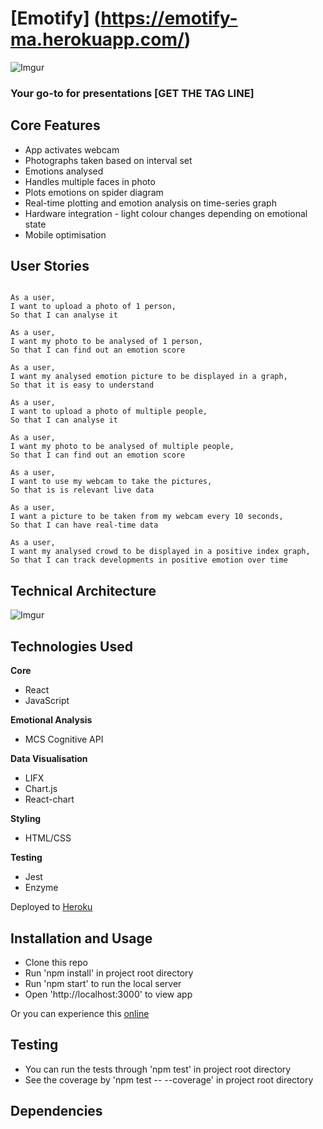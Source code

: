 # [Emotify] (https://emotify-ma.herokuapp.com/)

![Imgur](http://imgur.com/yDt4N0y.png)

### Your go-to for presentations [GET THE TAG LINE]



## Core Features

  - App activates webcam
  - Photographs taken based on interval set
  - Emotions analysed
  - Handles multiple faces in photo
  - Plots emotions on spider diagram
  - Real-time plotting and emotion analysis on time-series graph
  - Hardware integration - light colour changes depending on emotional state
  - Mobile optimisation

## User Stories

```

As a user,
I want to upload a photo of 1 person,
So that I can analyse it

As a user,
I want my photo to be analysed of 1 person,
So that I can find out an emotion score

As a user,
I want my analysed emotion picture to be displayed in a graph,
So that it is easy to understand

As a user,
I want to upload a photo of multiple people,
So that I can analyse it

As a user,
I want my photo to be analysed of multiple people,
So that I can find out an emotion score

As a user,
I want to use my webcam to take the pictures,
So that is is relevant live data

As a user,
I want a picture to be taken from my webcam every 10 seconds,
So that I can have real-time data

As a user,
I want my analysed crowd to be displayed in a positive index graph,
So that I can track developments in positive emotion over time

```

## Technical Architecture

![Imgur](http://imgur.com/yVX16Uc.png)

## Technologies Used

**Core**
- React
- JavaScript

**Emotional Analysis**
- MCS Cognitive API

**Data Visualisation**
- LIFX
- Chart.js
- React-chart

**Styling**
- HTML/CSS

**Testing**
- Jest
- Enzyme

Deployed to [Heroku](https://emotify-ma.herokuapp.com/)  

## Installation and Usage

- Clone this repo
- Run 'npm install' in project root directory
- Run 'npm start' to run the local server
- Open 'http://localhost:3000' to view app

Or you can experience this [online](https://emotify-ma.herokuapp.com/)

## Testing

- You can run the tests through 'npm test' in project root directory
- See the coverage by 'npm test -- --coverage' in project root directory 











## Dependencies
